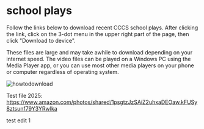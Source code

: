 # school plays
Follow the links below to download recent CCCS school plays.  After clicking the link, click on the 3-dot menu in the upper right part of the page, then click "Download to device".  

These files are large and may take awhile to download depending on your internet speed.  The video files can be played on a Windows PC using the Media Player app,  or you can use most other media players on your phone or computer regardless of operating system.  



![howtodownload](https://github.com/user-attachments/assets/30a1050f-bd50-42c4-9b7c-6024b27f369c)


Test file 2025:  https://www.amazon.com/photos/shared/1psgtzJzSAiZ2uhxaDEOaw.kFUSy8ztsunf79Y3YRwlka


test edit 1

